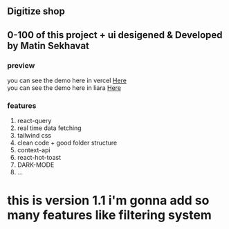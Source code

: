 ## Digitize shop

## 0-100 of this project + ui desigened & Developed by Matin Sekhavat

### preview

you can see the demo here in vercel <a href="https://digitize-app-shopping.vercel.app/">Here</a>
<br>
you can see the demo here in liara <a href="https://digitize-shop.liara.run/">Here</a>

### features

1. react-query
2. real time data fetching
3. tailwind css
4. clean code + good folder structure
5. context-api
6. react-hot-toast
7. DARK-MODE
8. ...

# this is version 1.1 i'm gonna add so many features like filtering system
